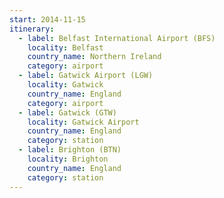 ```yaml
---
start: 2014-11-15
itinerary:
  - label: Belfast International Airport (BFS)
    locality: Belfast
    country_name: Northern Ireland
    category: airport
  - label: Gatwick Airport (LGW)
    locality: Gatwick
    country_name: England
    category: airport
  - label: Gatwick (GTW)
    locality: Gatwick Airport
    country_name: England
    category: station
  - label: Brighton (BTN)
    locality: Brighton
    country_name: England
    category: station
---
```

